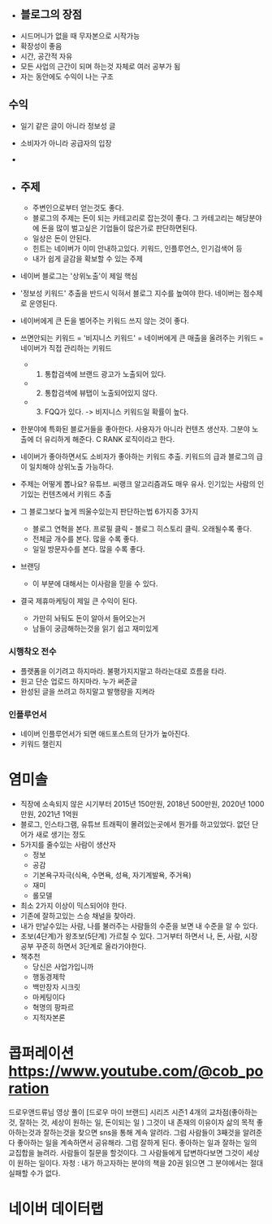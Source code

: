 - ## 블로그의 장점
- 시드머니가 없을 때 무자본으로 시작가능
- 확장성이 좋음
- 시간, 공간적 자유
- 모든 사업의 근간이 되며 하는것 자체로 여러 공부가 됨
- 자는 동안에도 수익이 나는 구조

## 수익
- 일기 같은 글이 아니라 정보성 글
- 소비자가 아니라 공급자의 입장
- 
- ## 주제
	- 주변인으로부터 얻는것도 좋다.
	- 블로그의 주제는 돈이 되는 카테고리로 잡는것이 좋다.
	    그 카테고리는 해당분야에 돈을 많이 벌고싶은 기업들이 많은가로 판단하면된다.
	- 일상은 돈이 안된다.
	- 힌트는 네이버가 이미 안내하고있다. 키워드, 인플루언스, 인기검색어 등
	- 내가 쉽게 글감을 확보할 수 있는 주제

- 네이버 블로그는 '상위노출'이 제일 핵심
- '정보성 키워드' 추출을 반드시 익혀서 블로그 지수를 높여야 한다. 네이버는 점수제로 운영된다.
- 네이버에게 큰 돈을 벌어주는 키워드 쓰지 않는 것이 좋다.
- 쓰면안되는 키워드 = '비지니스 키워드' = 네이버에게 큰 매출을 올려주는 키워드 = 네이버가 직접 관리하는 키워드
	- 1. 통합검색에 브랜드 광고가 노출되어 있다.
	- 2. 통합검색에 뷰탭이 노출되어있지 않다.
	- 3. FQQ가 있다. -> 비지니스 키워드일 확률이 높다.
- 한분야에 특화된 블로거들을 좋아한다. 사용자가 아니라 컨텐츠 생산자. 그분야 노출에 더 유리하게 해준다. C RANK 로직이라고 한다.
- 네이버가 좋아하면서도 소비자가 좋아하는 키워드 추출. 키워드의 급과 블로그의 급이 일치해야 상위노출 가능하다.
- 주제는 어떻게 뽑나요? 유튜브.  씨랭크 알고리즘과도 매우 유사. 인기있는 사람의 인기있는 컨텐츠에서 키워드 추출
- 그 블로그보다 높게 띄울수있는지 판단하는법 6가지중 3가지
	- 블로그 연혁을 본다. 프로필 클릭 - 블로그 히스토리 클릭. 오래될수록 좋다.
	- 전체글 개수를 본다. 많을 수록 좋다.
	- 일일 방문자수를 본다. 많을 수록 좋다.
- 브랜딩
	- 이 부분에 대해서는 이사람을 믿을 수 있다.
- 결국 제휴마케팅이 제일 큰 수익이 된다.
	- 가만히 놔둬도 돈이 알아서 들어오는거
	- 남들이 궁금해하는것을 읽기 쉽고 재미있게
### 시행착오 전수
- 플랫폼을 이기려고 하지마라. 불평가지지말고 하라는대로 흐름을 타라.
- 원고 단순 업로드 하지마라. 누가 써준글
- 완성된 글을 쓰려고 하지말고 발행량을 지켜라

### 인플루언서
- 네이버 인플루언서가 되면 애드포스트의 단가가 높아진다.
- 키워드 챌린지
# 염미솔
- 직장에 소속되지 않은 시기부터 2015년 150만원,   2018년 500만원,   2020년 1000만원,    2021년 1억원
- 블로그, 인스타그램, 유튜브  트래픽이 몰려있는곳에서 뭔가를 하고있었다. 없던 단어가 새로 생기는 정도
- 5가지를 줄수있는 사람이 생산자
	- 정보
	- 공감
	- 기본욕구자극(식욕, 수면욕, 성욕, 자기계발욕, 주거욕)
	- 재미
	- 롤모델
- 최소 2가지 이상이 믹스되어야 한다.
- 기존에 잘하고있는 스승 채널을 찾아라.
- 내가 만날수있는 사람, 나를 불러주는 사람들의 수준을 보면 내 수준을 알 수 있다.
- 초보(4단계)가 왕초보(5단계) 가르칠 수 있다. 그거부터 하면서 나, 돈, 사람, 시장 공부 꾸준히 하면서 3단계로 올라가야한다.
- 책추천
	- 당신은 사업가입니까
	- 행동경제학
	- 백만장자 시크릿
	- 마케팅이다
	- 혁명의 팡파르
	- 지적자본론
# 콥퍼레이션 https://www.youtube.com/@cob_poration
드로우앤드류님 영상 풀이 [드로우 마이 브랜드] 시리즈 시즌1
4개의 교차점(좋아하는 것, 잘하는 것, 세상이 원하는 일, 돈이되는 일 )  그것이 내 존재의 이유이자 삶의 목적
좋아하는것과 잘하는것을 찾으면 sns을 통해 계속 알려라. 그럼 사람들이 3째것을 알려준다
좋아하는 일을 계속하면서 공유해라.  그럼 잘하게 된다. 좋아하는 일과 잘하는 일의 교집합을 늘려라.
사람들이 질문을 할것이다. 그 사람들에게 답변하다보면 그것이 세상이 원하는 일이다.
자청 : 내가 하고자하는 분야의 책을 20권 읽으면 그 분야에서는 절대 실패할 수가 없다.

# 네이버 데이터랩
